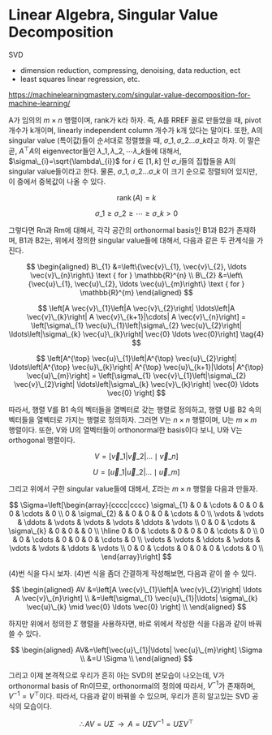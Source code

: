 # Linear Algebra, Singular Value Decomposition


SVD
+ dimension reduction, compressing, denoising, data reduction, ect
+ least squares linear regression, etc. 

https://machinelearningmastery.com/singular-value-decomposition-for-machine-learning/

A가 임의의 $m \times n$ 행렬이며, rank가 k라 하자. 즉, A를 RREF 꼴로 만들었을 때, pivot 개수가 k개이며, linearly independent column 개수가 k개 있다는 말이다. 또한, A의 singular value (특이값)들이 순서대로 정렬했을 때, $\sigma\_{1}, \sigma\_{2} ... \sigma\_{k}$라고 하자. 이 말은 곧, $A^{\top} A$의 eigenvector들인 $\lambda\_{1}, \lambda\_{2}, \cdots \lambda\_{k}$들에 대해서, $\sigma\_{i}=\sqrt{\lambda\_{i}}$ for $i \in[1, k]$ 인 $\sigma\_{i}$들의 집합들을 A의 singular value들이라고 한다. 물론, $\sigma\_{1}, \sigma\_{2} ... \sigma\_{k}$ 이 크기 순으로 정렬되어 있지만, 이 중에서 중복값이 나올 수 있다. 


$$\operatorname{rank}(A)=k$$

$$
\sigma\_{1} \geq \sigma\_{2} \geq \cdots \geq \sigma\_{k}>0
$$

그렇다면 Rn과 Rm에 대해서, 각각 공간의 orthonormal basis인 B1과 B2가 존재하며, B1과 B2는, 위에서 정의한 singular value들에 대해서, 다음과 같은 두 관계식을 가진다. 

$$
\begin{aligned}
B\_{1} &=\left\{\vec{v}\_{1}, \vec{v}\_{2}, \ldots \vec{v}\_{n}\right\} \text { for } \mathbb{R}^{n} \\
B\_{2} &=\left\{\vec{u}\_{1}, \vec{u}\_{2}, \ldots \vec{u}\_{m}\right\} \text { for } \mathbb{R}^{m}
\end{aligned}
$$

$$
\left[A \vec{v}\_{1}\left|A \vec{v}\_{2}\right| \ldots\left|A \vec{v}\_{k}\right| A \vec{v}\_{k+1}|\cdots| A \vec{v}\_{n}\right] = \left[\sigma\_{1} \vec{u}\_{1}\left|\sigma\_{2} \vec{u}\_{2}\right| \ldots\left|\sigma\_{k} \vec{u}\_{k}\right| \vec{0} \ldots \vec{0}\right] \tag{4}
$$

$$
\left[A^{\top} \vec{u}\_{1}\left|A^{\top} \vec{u}\_{2}\right| \ldots\left|A^{\top} \vec{u}\_{k}\right| A^{\top} \vec{u}\_{k+1}|\ldots| A^{\top} \vec{u}\_{m}\right] = \left[\sigma\_{1} \vec{v}\_{1}\left|\sigma\_{2} \vec{v}\_{2}\right| \ldots\left|\sigma\_{k} \vec{v}\_{k}\right| \vec{0} \ldots \vec{0} \right]
$$

따라서, 행렬 V를 B1 속의 벡터들을 열벡터로 갖는 행렬로 정의하고, 행렬 U를 B2 속의 벡터들을 열벡터로 가지는 행렬로 정의하자. 그러면 V는 $n \times n$ 행렬이며, U는 $m \times m$ 행렬이다. 또한, V와 U의 열벡터들이 orthonormal한 basis이다 보니, U와 V는 orthogonal 행렬이다.   

$$
V=\left[\vec{v}\_{1}\left|\vec{v}\_{2}\right| \ldots \mid \vec{v}\_{n}\right]
$$

$$
U=\left[\vec{u}\_{1}\left|\vec{u}\_{2}\right| \ldots \mid \vec{u}\_{m}\right]
$$

그리고 위에서 구한 singular value들에 대해서, $\Sigma$라는 $m \times n$ 행렬을 다음과 만들자.

$$
\Sigma=\left[\begin{array}{cccc|cccc}
\sigma\_{1} & 0 & \cdots & 0 & 0 & 0 & \cdots & 0 \\
0 & \sigma\_{2} & & 0 & 0 & 0 & \cdots & 0 \\
\vdots & \vdots & \ddots & \vdots & \vdots & \vdots & \ddots & \vdots \\
0 & 0 & \cdots & \sigma\_{k} & 0 & 0 &  & 0 \\
\hline 0 & 0 & \cdots & 0 & 0 & 0 & \cdots & 0 \\
0 & 0 & \cdots & 0 & 0 & 0 & \cdots & 0 \\
\vdots & \vdots & \ddots & \vdots & \vdots & \vdots & \ddots & \vdots \\
0 & 0 & \cdots & 0 & 0 & 0 & \cdots & 0 \\ 
\end{array}\right]
$$

(4)번 식을 다시 보자. (4)번 식을 좀더 간결하게 작성해보면, 다음과 같이 쓸 수 있다. 

$$
\begin{aligned}
AV &=\left[A \vec{v}\_{1}\left|A \vec{v}\_{2}\right| \ldots A \vec{v}\_{n}\right] \\
&=\left[\sigma\_{1} \vec{u}\_{1}|\ldots| \sigma\_{k} \vec{u}\_{k} \mid \vec{0} \ldots \vec{0} \right] \\
\end{aligned}
$$

하지만 위에서 정의한 $\Sigma$ 행렬을 사용하자면, 바로 위에서 작성한 식을 다음과 같이 바꿔쓸 수 있다. 

$$
\begin{aligned}
AV&=\left[\vec{u}\_{1}|\ldots| \vec{u}\_{m}\right] \Sigma \\
&=U \Sigma \\
\end{aligned}
$$

그리고 이제 본격적으로 우리가 흔히 아는 SVD의 본모습이 나오는데, V가 orthonormal basis of Rn이므로, orthonormal의 정의에 따라서, $V^{-1}$가 존재하며, $V^{-1} = V^\top$이다. 따라서, 다음과 같이 바꿔쓸 수 있으며, 우리가 흔히 알고있는 SVD 공식의 모습이다. 

$$
\therefore A V=U \Sigma \;\; \longrightarrow \;\; A=U \Sigma V^{-1}=U \Sigma V^{\top}
$$
